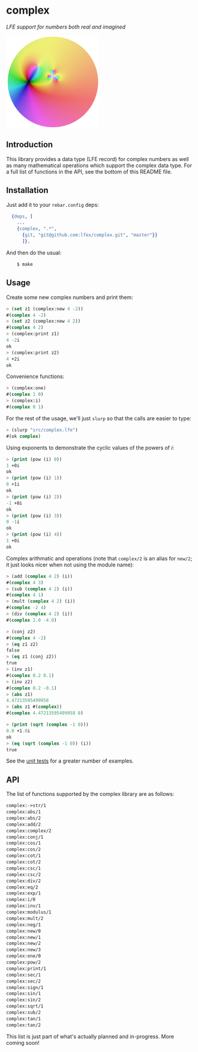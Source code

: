 # complex

*LFE support for numbers both real and imagined*

<img src="resources/images/complex-function-crop-x250.png" />

## Introduction

This library provides a data type (LFE record) for complex numbers as well as
many mathematical operations which support the complex data type. For a full
list of functions in the API, see the bottom of this README file.


## Installation

Just add it to your ``rebar.config`` deps:

```erlang
  {deps, [
    ...
    {complex, ".*",
      {git, "git@github.com:lfex/complex.git", "master"}}
      ]}.
```

And then do the usual:

```bash
    $ make
```


## Usage

Create some new complex numbers and print them:

```cl
> (set z1 (complex:new 4 -2))
#(complex 4 -2)
> (set z2 (complex:new 4 2))
#(complex 4 2)
> (complex:print z1)
4 -2i
ok
> (complex:print z2)
4 +2i
ok
```

Convenience functions:

```cl
> (complex:one)
#(complex 1 0)
> (complex:i)
#(complex 0 1)
```

For the rest of the usage, we'll just ``slurp`` so that the calls are easier to type:

```cl
> (slurp "src/complex.lfe")
#(ok complex)
```

Using exponents to demonstrate the cyclic values of the powers of *i*:

```cl
> (print (pow (i) 0))
1 +0i
ok
> (print (pow (i) 1))
0 +1i
ok
> (print (pow (i) 2))
-1 +0i
ok
> (print (pow (i) 3))
0 -1i
ok
> (print (pow (i) 4))
1 +0i
ok
```

Complex arithmatic and operations (note that ``complex/2`` is an alias for
``new/2``; it just looks nicer when not using the module name):

```cl
> (add (complex 4 2) (i))
#(complex 4 3)
> (sub (complex 4 2) (i))
#(complex 4 1)
> (mult (complex 4 2) (i))
#(complex -2 4)
> (div (complex 4 2) (i))
#(complex 2.0 -4.0)
```

```cl
> (conj z2)
#(complex 4 -2)
> (eq z1 z2)
false
> (eq z1 (conj z2))
true
> (inv z1)
#(complex 0.2 0.1)
> (inv z2)
#(complex 0.2 -0.1)
> (abs z1)
4.47213595499958
> (abs z1 #(complex))
#(complex 4.47213595499958 0)
```

```cl
> (print (sqrt (complex -1 0)))
0.0 +1.0i
ok
> (eq (sqrt (complex -1 0)) (i))
true
```

See the [unit tests](tests) for a greater number of examples.

## API

The list of functions supported by the complex library are as follows:

```cl
complex:->str/1
complex:abs/1
complex:abs/2
complex:add/2
complex:complex/2
complex:conj/1
complex:cos/1
complex:cos/2
complex:cot/1
complex:cot/2
complex:csc/1
complex:csc/2
complex:div/2
complex:eq/2
complex:exp/1
complex:i/0
complex:inv/1
complex:modulus/1
complex:mult/2
complex:neg/1
complex:new/0
complex:new/1
complex:new/2
complex:new/3
complex:one/0
complex:pow/2
complex:print/1
complex:sec/1
complex:sec/2
complex:sign/1
complex:sin/1
complex:sin/2
complex:sqrt/1
complex:sub/2
complex:tan/1
complex:tan/2
```

This list is just part of what's actually planned and in-progress. More coming soon!

